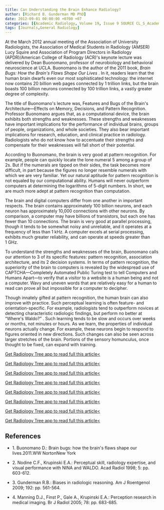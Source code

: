```yaml
---
title: Can Understanding the Brain Enhance Radiology?
author: [Richard B. Gunderman MD PhD]
date: 2012-09-01 00:00:00 +0700 +07
categories: [{Academic Radiology, Volume 19, Issue 9 SOURCE CL_S_AcademicRadiologyVolume19Issue9 1}]
tags: [Journals,General Radiology]
---
```

At the March 2012 annual meeting of the Association of University Radiologists, the Association of Medical Students in Radiology (AMSER) Lucy Squire and Association of Program Directors in Radiology (APDR)/American College of Radiology (ACR)'s keynote lecture was delivered by Dean Buonomano, professor of neurobiology and behavioral neuroscience at UCLA. Buonomano is the author of the 2011 book, _Brain Bugs: How the Brain's Flaws Shape Our Lives_ . In it, readers learn that the human brain dwarfs even our most sophisticated technology: the internet now contains 20 billion web pages connected by 1 trillion links, but the brain boasts 100 billion neurons connected by 100 trillion links, a vastly greater degree of complexity.

The title of Buonomano's lecture was, Features and Bugs of the Brain's Architecture—Effects on Memory, Decisions, and Pattern Recognition. Professor Buonomano argues that, as a computational device, the brain exhibits both strengths and weaknesses. These strengths and weaknesses have important implications for the performance of individual brains, groups of people, organizations, and whole societies. They also bear important implications for research, education, and clinical practice in radiology. Radiologists who do not know how to accentuate their strengths and compensate for their weaknesses will fall short of their potential.

According to Buonomano, the brain is very good at pattern recognition. For example, people can quickly locate the lone numeral 5 among a group of 2s. But if the numerals are tipped on their sides, the task becomes more difficult, in part because the figures no longer resemble numerals with which we are very familiar. Yet our natural aptitude for pattern recognition is not equaled by our computational ability. Humans will never outperform computers at determining the logarithms of 5-digit numbers. In short, we are much more adept at pattern recognition than computation.

The brain and digital computers differ from one another in important respects. The brain contains approximately 100 billion neurons, and each neuron has approximately 10,000 connections with other neurons. By comparison, a computer may have billions of transistors, but each one has fewer than 10 connections. The brain is very good at parallel processing, though it tends to be somewhat noisy and unreliable, and it operates at a frequency of less than 1 kHz. A computer excels at serial processing, exhibits much greater reliability, and can operate at speeds greater than 1 GHz.

To understand the strengths and weaknesses of the brain, Buonomano calls our attention to 3 of its specific features: pattern recognition, association architecture, and its 2 decision systems. In terms of pattern recognition, the superiority of the brain to computers is revealed by the widespread use of CAPTCHA—Completely Automated Public Turing test to tell Computers and Humans Apart—to verify that a visitor to a website is a human being and not a computer. Wavy and uneven words that are relatively easy for a human to read can prove all but impossible for a computer to decipher.

Though innately gifted at pattern recognition, the human brain can also improve with practice. Such perceptual learning is often feature- and orientation-specific. For example, radiologists tend to outperform novices at detecting characteristic radiologic findings, but perform no better at “Where's Waldo?” . Such learning tends to be slow and occurs over weeks or months, not minutes or hours. As we learn, the properties of individual neurons actually change. For example, these neurons begin to respond to figures oriented in new directions. Such changes can also be seen across larger stretches of the brain. Portions of the sensory homunculus, once thought to be fixed, can expand with training.

[Get Radiology Tree app to read full this article<](https://clinicalpub.com/app)

[Get Radiology Tree app to read full this article<](https://clinicalpub.com/app)

[Get Radiology Tree app to read full this article<](https://clinicalpub.com/app)

[Get Radiology Tree app to read full this article<](https://clinicalpub.com/app)

[Get Radiology Tree app to read full this article<](https://clinicalpub.com/app)

[Get Radiology Tree app to read full this article<](https://clinicalpub.com/app)

[Get Radiology Tree app to read full this article<](https://clinicalpub.com/app)

[Get Radiology Tree app to read full this article<](https://clinicalpub.com/app)

## References

- 1\. Buonomano D.: Brain bugs: how the brain's flaws shape our lives.2011.WW NortonNew York


- 2\. Nodine C.F., Krupinski E.A.: Perceptual skill, radiology expertise, and visual performance with NINA and WALDO. Acad Radiol 1998; 5: pp. 603-612.


- 3\. Gunderman R.B.: Biases in radiologic reasoning. Am J Roentgenol 2009; 192: pp. 561-564.


- 4\. Manning D.J., Finst P., Gale A., Krupinski E.A.: Perception research in medical imaging. Br J Radiol 2005; 78: pp. 683-685.